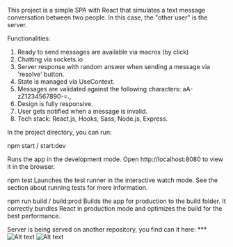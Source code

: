 This project is a simple SPA with React that simulates a text message conversation between two people.
In this case, the "other user" is the server.

Functionalities: 
1. Ready to send messages are available via macros (by click)
2. Chatting via sockets.io
3. Server response with random answer when sending a message via 'resolve' button.
4. State is managed via UseContext.
5. Messages are validated against the following characters: aA-zZ1234567890-=.,
6. Design is fully responsive.
7. User gets notified when a message is invalid.
8. Tech stack: React.js, Hooks, Sass, Node.js, Express.


In the project directory, you can run:

npm start / start:dev

Runs the app in the development mode.
Open http://localhost:8080 to view it in the browser.

npm test
Launches the test runner in the interactive watch mode.
See the section about running tests for more information.

npm run build / build:prod
Builds the app for production to the build folder.
It correctly bundles React in production mode and optimizes the build for the best performance.

Server is being served on another repository, you find can it here: ***
![Alt text](https://res.cloudinary.com/dksmeovlj/image/upload/v1639425500/%D7%A6%D7%99%D7%9C%D7%95%D7%9D_%D7%9E%D7%A1%D7%9A_2021-12-13_%D7%91-20.53.11_g2lnrv.png "Desktop version")
![Alt text](https://res.cloudinary.com/dksmeovlj/image/upload/v1639425506/%D7%A6%D7%99%D7%9C%D7%95%D7%9D_%D7%9E%D7%A1%D7%9A_2021-12-13_%D7%91-20.53.24_vnqi1t.png "Mobile version")